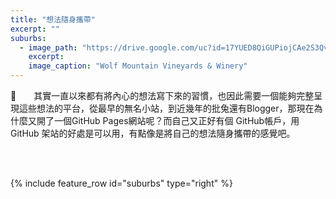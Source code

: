 ```yaml
---
title: "想法隨身攜帶"
excerpt: ""
suburbs:
  - image_path: "https://drive.google.com/uc?id=17YUED8QiGUPiojCAe2S3QvchSCBwcMVv"
    excerpt: 
    image_caption: "Wolf Mountain Vineyards & Winery"
---
```


　　其實一直以來都有將內心的想法寫下來的習慣，也因此需要一個能夠完整呈現這些想法的平台，從最早的無名小站，到近幾年的批兔還有Blogger，那現在為什麼又開了一個GitHub Pages網站呢？而自己又正好有個 GitHub帳戶，用 GitHub 架站的好處是可以用，有點像是將自己的想法隨身攜帶的感覺吧。

<br>

<br>

{% include feature_row id="suburbs" type="right" %}

